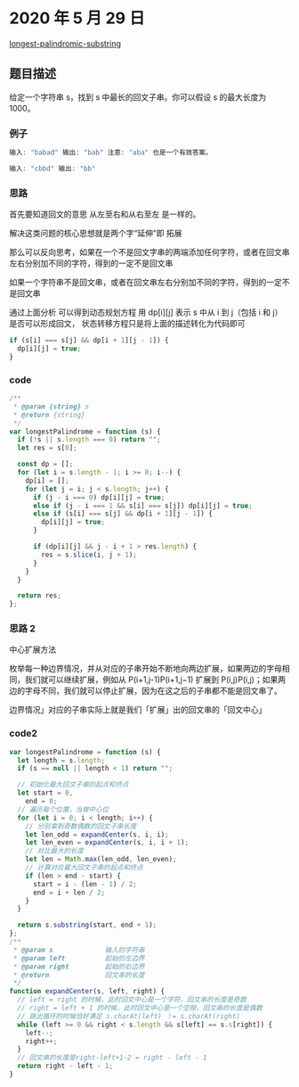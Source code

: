 # 2020 年 5 月 29 日

[longest-palindromic-substring](https://leetcode-cn.com/problems/longest-palindromic-substring/)

## 题目描述

给定一个字符串 s，找到 s 中最长的回文子串。你可以假设 s 的最大长度为 1000。

### 例子

```js
输入: "babad" 输出: "bab" 注意: "aba" 也是一个有效答案。

输入: "cbbd" 输出: "bb"
```

### 思路

首先要知道回文的意思 从左至右和从右至左 是一样的。

解决这类问题的核心思想就是两个字“延伸”即 拓展

那么可以反向思考，如果在一个不是回文字串的两端添加任何字符，或者在回文串左右分别加不同的字符，得到的一定不是回文串

如果一个字符串不是回文串，或者在回文串左右分别加不同的字符，得到的一定不是回文串

通过上面分析 可以得到动态规划方程 用 dp[i][j] 表示 s 中从 i 到 j（包括 i 和 j）是否可以形成回文， 状态转移方程只是将上面的描述转化为代码即可

```js
if (s[i] === s[j] && dp[i + 1][j - 1]) {
  dp[i][j] = true;
}
```

### code

```js
/**
 * @param {string} s
 * @return {string}
 */
var longestPalindrome = function (s) {
  if (!s || s.length === 0) return "";
  let res = s[0];

  const dp = [];
  for (let i = s.length - 1; i >= 0; i--) {
    dp[i] = [];
    for (let j = i; j < s.length; j++) {
      if (j - i === 0) dp[i][j] = true;
      else if (j - i === 1 && s[i] === s[j]) dp[i][j] = true;
      else if (s[i] === s[j] && dp[i + 1][j - 1]) {
        dp[i][j] = true;
      }

      if (dp[i][j] && j - i + 1 > res.length) {
        res = s.slice(i, j + 1);
      }
    }
  }

  return res;
};
```

### 思路 2

中心扩展方法

枚举每一种边界情况，并从对应的子串开始不断地向两边扩展，如果两边的字母相同，我们就可以继续扩展，例如从 P(i+1,j-1)P(i+1,j−1) 扩展到 P(i,j)P(i,j)；如果两边的字母不同，我们就可以停止扩展，因为在这之后的子串都不能是回文串了。

边界情况」对应的子串实际上就是我们「扩展」出的回文串的「回文中心」

### code2

```js
var longestPalindrome = function (s) {
  let length = s.length;
  if (s == null || length < 1) return "";

  // 初始化最大回文子串的起点和终点
  let start = 0,
    end = 0;
  // 遍历每个位置，当做中心位
  for (let i = 0; i < length; i++) {
    // 分别拿到奇数偶数的回文子串长度
    let len_odd = expandCenter(s, i, i);
    let len_even = expandCenter(s, i, i + 1);
    // 对比最大的长度
    let len = Math.max(len_odd, len_even);
    // 计算对应最大回文子串的起点和终点
    if (len > end - start) {
      start = i - (len - 1) / 2;
      end = i + len / 2;
    }
  }

  return s.substring(start, end + 1);
};
/**
 * @param s             输入的字符串
 * @param left          起始的左边界
 * @param right         起始的右边界
 * @return              回文串的长度
 */
function expandCenter(s, left, right) {
  // left = right 的时候，此时回文中心是一个字符，回文串的长度是奇数
  // right = left + 1 的时候，此时回文中心是一个空隙，回文串的长度是偶数
  // 跳出循环的时候恰好满足 s.charAt(left) ！= s.charAt(right)
  while (left >= 0 && right < s.length && s[left] == s.s[right]) {
    left--;
    right++;
  }
  // 回文串的长度是right-left+1-2 = right - left - 1
  return right - left - 1;
}
```
